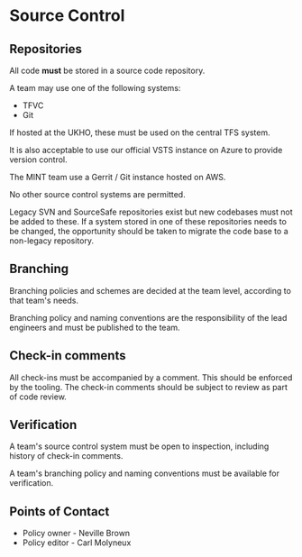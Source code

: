 # Source Control

## Repositories

All code **must** be stored in a source code repository.

A team may use one of the following systems:

- TFVC
- Git

If hosted at the UKHO, these must be used on the central TFS system.

It is also acceptable to use our official VSTS instance on Azure to provide version control.

The MINT team use a Gerrit / Git instance hosted on AWS.

No other source control systems are permitted.

Legacy SVN and SourceSafe repositories exist but new codebases must not be added to these.  If a system stored in one of these repositories needs to be changed, the opportunity should be taken to migrate the code base to a non-legacy repository.

## Branching

Branching policies and schemes are decided at the team level, according to that team's needs.

Branching policy and naming conventions are the responsibility of the lead engineers and must be published to the team.

## Check-in comments

All check-ins must be accompanied by a comment.  This should be enforced by the tooling.  The check-in comments should be subject to review as part of code review.

## Verification

 A team's source control system must be open to inspection, including history of check-in comments.

A team's branching policy and naming conventions must be available for verification.

## Points of Contact

- Policy owner  - ​Neville Brown
- ​Policy editor - ​Carl Molyneux